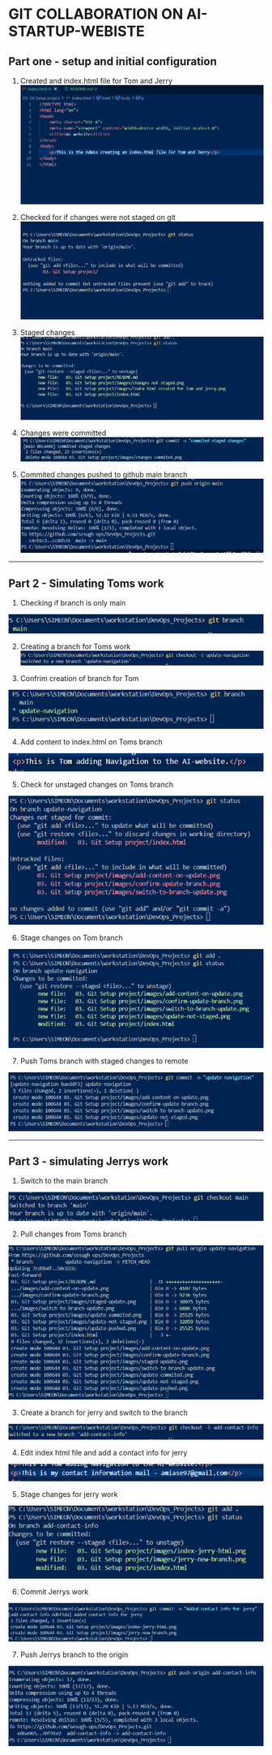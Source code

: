 # **GIT COLLABORATION ON AI-STARTUP-WEBISTE**

## Part one - setup and initial configuration

1. Created and index.html file for Tom and Jerry
![index file](./images/index%20html%20created%20for%20tom%20and%20jerry.png)



2. Checked for if changes were not staged on git
![unstaged](./images/changes%20not%20staged.png)

3. Staged changes
![staged](./images/stages%20changes.png)



4. Changes were committed
![commited](./images/commited%20changes.png)



5. Commited changes pushed to github main branch
![main](./images/changes%20pushed%20to%20origin%20main.png)

---

## Part 2 - Simulating Toms work

1. Checking if branch is only main

![branch check](./images/checking%20first%20branch.png)

2. Creating a branch for Toms work
![create](./images/switch-to-branch-update.png)

3. Confrim creation of branch for Tom

![confirm](./images/confirm-update-branch.png)

4. Add content to index.html on Toms branch

![add](./images/add-content-on-update.png)

5. Check for unstaged changes on Toms branch

![check](./images/update-not-staged.png)

6. Stage changes on Tom branch

![stage](./images/staged-update.png)

7. Push Toms branch with staged changes to remote

![push](./images/update-pushed.png)


---

## Part 3 - simulating Jerrys work

1. Switch to the main branch

![switch](./images/switch-main1.png)

2. Pull changes from Toms branch

![pull changes](./images/pull-tom-work.png)

3. Create a branch for jerry and switch to the branch

![create](./images/jerry-new-branch.png)


4.  Edit index html file and add a contact info for jerry

![add](./images/index-jerry-html.png)


5.  Stage changes for jerry work

![stage](./images/jerry-staged.png)


6.  Commit Jerrys work

![new](./images/jerry-commit.png)


7. Push Jerrys branch to the origin

![push](./images/jerry-push-branch.png)